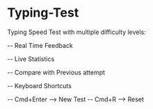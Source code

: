 # Typing-Test

Typing Speed Test with multiple difficulty levels:

-- Real Time Feedback 


-- Live Statistics 


-- Compare with Previous attempt


-- Keyboard Shortcuts


  -- Cmd+Enter --> New Test
  -- Cmd+R     --> Reset
